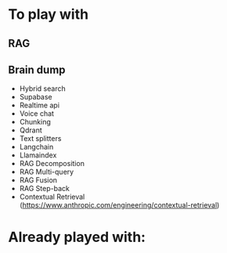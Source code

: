 # To play with

## RAG


## Brain dump
* Hybrid search
* Supabase
* Realtime api
* Voice chat
* Chunking
* Qdrant
* Text splitters
* Langchain
* Llamaindex
* RAG Decomposition
* RAG Multi-query
* RAG Fusion
* RAG Step-back
* Contextual Retrieval (https://www.anthropic.com/engineering/contextual-retrieval)

# Already played with: